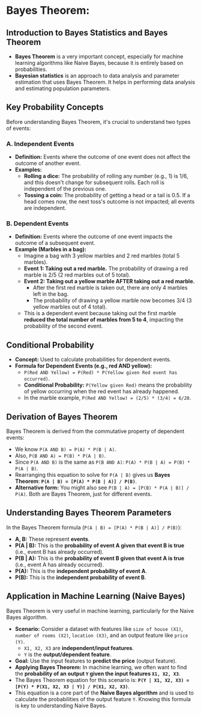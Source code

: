 # Bayes Theorem:

## Introduction to Bayes Statistics and Bayes Theorem

*   **Bayes Theorem** is a very important concept, especially for machine learning algorithms like Naive Bayes, because it is entirely based on probabilities.
*   **Bayesian statistics** is an approach to data analysis and parameter estimation that uses Bayes Theorem. It helps in performing data analysis and estimating population parameters.

## Key Probability Concepts

Before understanding Bayes Theorem, it's crucial to understand two types of events:

### A. Independent Events

*   **Definition:** Events where the outcome of one event does not affect the outcome of another event.
*   **Examples:**
    *   **Rolling a dice:** The probability of rolling any number (e.g., 1) is 1/6, and this doesn't change for subsequent rolls. Each roll is independent of the previous one.
    *   **Tossing a coin:** The probability of getting a head or a tail is 0.5. If a head comes now, the next toss's outcome is not impacted; all events are independent.

### B. Dependent Events

*   **Definition:** Events where the outcome of one event impacts the outcome of a subsequent event.
*   **Example (Marbles in a bag):**
    *   Imagine a bag with 3 yellow marbles and 2 red marbles (total 5 marbles).
    *   **Event 1: Taking out a red marble.** The probability of drawing a red marble is 2/5 (2 red marbles out of 5 total).
    *   **Event 2: Taking out a yellow marble AFTER taking out a red marble.**
        *   After the first red marble is taken out, there are only 4 marbles left in the bag.
        *   The probability of drawing a yellow marble now becomes 3/4 (3 yellow marbles out of 4 total).
    *   This is a dependent event because taking out the first marble **reduced the total number of marbles from 5 to 4**, impacting the probability of the second event.

## Conditional Probability

*   **Concept:** Used to calculate probabilities for dependent events.
*   **Formula for Dependent Events (e.g., red AND yellow):**
    *   `P(Red AND Yellow) = P(Red) * P(Yellow given Red event has occurred)`.
    *   **Conditional Probability:** `P(Yellow given Red)` means the probability of yellow occurring when the red event has already happened.
    *   In the marble example, `P(Red AND Yellow) = (2/5) * (3/4) = 6/20`.

## Derivation of Bayes Theorem

Bayes Theorem is derived from the commutative property of dependent events:

*   We know `P(A AND B) = P(A) * P(B | A)`.
*   Also, `P(B AND A) = P(B) * P(A | B)`.
*   Since `P(A AND B)` is the same as `P(B AND A)`:
    `P(A) * P(B | A) = P(B) * P(A | B)`.
*   Rearranging this equation to solve for `P(A | B)` gives us **Bayes Theorem**:
    **`P(A | B) = [P(A) * P(B | A)] / P(B)`**.
*   **Alternative form:** You might also see `P(B | A) = [P(B) * P(A | B)] / P(A)`. Both are Bayes Theorem, just for different events.

## Understanding Bayes Theorem Parameters

In the Bayes Theorem formula (`P(A | B) = [P(A) * P(B | A)] / P(B)`):

*   **A, B:** These represent **events**.
*   **P(A | B):** This is the **probability of event A given that event B is true** (i.e., event B has already occurred).
*   **P(B | A):** This is the **probability of event B given that event A is true** (i.e., event A has already occurred).
*   **P(A):** This is the **independent probability of event A**.
*   **P(B):** This is the **independent probability of event B**.

## Application in Machine Learning (Naive Bayes)

Bayes Theorem is very useful in machine learning, particularly for the Naive Bayes algorithm.

*   **Scenario:** Consider a dataset with features like `size of house (X1)`, `number of rooms (X2)`, `location (X3)`, and an output feature like `price (Y)`.
    *   `X1, X2, X3` are **independent/input features**.
    *   `Y` is the **output/dependent feature**.
*   **Goal:** Use the input features to **predict the price** (output feature).
*   **Applying Bayes Theorem:** In machine learning, we often want to find the **probability of an output `Y` given the input features `X1, X2, X3`**.
*   The Bayes Theorem equation for this scenario is:
    **`P(Y | X1, X2, X3) = [P(Y) * P(X1, X2, X3 | Y)] / P(X1, X2, X3)`**.
*   This equation is a core part of the **Naive Bayes algorithm** and is used to calculate the probabilities of the output feature `Y`. Knowing this formula is key to understanding Naive Bayes.